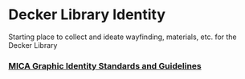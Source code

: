 # Decker Library Identity
Starting place to collect and ideate wayfinding, materials, etc. for the Decker Library

### [MICA Graphic Identity Standards and Guidelines](https://www.mica.edu/Documents/AboutMICA/standards_and_guidelines.pdf)
